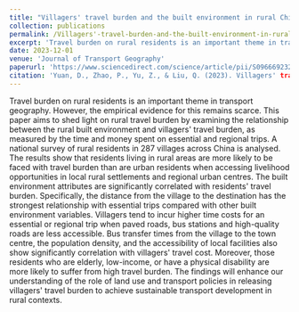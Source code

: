 ```yaml
---
title: "Villagers' travel burden and the built environment in rural China: Evidence from a national level survey"
collection: publications
permalink: /Villagers'-travel-burden-and-the-built-environment-in-rural-China:-Evidence-from-a-national-level-survey
excerpt: 'Travel burden on rural residents is an important theme in transport geography. However,..'
date: 2023-12-01
venue: 'Journal of Transport Geography'
paperurl: 'https://www.sciencedirect.com/science/article/pii/S0966692323001898'
citation: 'Yuan, D., Zhao, P., Yu, Z., & Liu, Q. (2023). Villagers' travel burden and the built environment in rural China: Evidence from a national level survey. Journal of transport geography, 113, 103717.'
---
```


Travel burden on rural residents is an important theme in transport geography. However, the empirical evidence for this remains scarce. This paper aims to shed light on rural travel burden by examining the relationship between the rural built environment and villagers' travel burden, as measured by the time and money spent on essential and regional trips. A national survey of rural residents in 287 villages across China is analysed. The results show that residents living in rural areas are more likely to be faced with travel burden than are urban residents when accessing livelihood opportunities in local rural settlements and regional urban centres. The built environment attributes are significantly correlated with residents' travel burden. Specifically, the distance from the village to the destination has the strongest relationship with essential trips compared with other built environment variables. Villagers tend to incur higher time costs for an essential or regional trip when paved roads, bus stations and high-quality roads are less accessible. Bus transfer times from the village to the town centre, the population density, and the accessibility of local facilities also show significantly correlation with villagers' travel cost. Moreover, those residents who are elderly, low-income, or have a physical disability are more likely to suffer from high travel burden. The findings will enhance our understanding of the role of land use and transport policies in releasing villagers' travel burden to achieve sustainable transport development in rural contexts.
